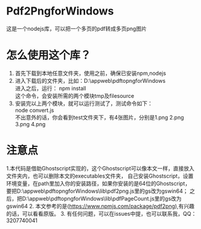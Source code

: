 # Pdf2PngforWindows
这是一个nodejs库，可以把一个多页的pdf转成多页png图片
# 怎么使用这个库？
  1. 首先下载到本地任意文件夹，使用之前，确保已安装npm,nodejs<br>
  2. 进入下载后的文件夹，比如：D:\appweb\pdftopngforWindows<br>
     进入之后，运行： npm install<br>
     这个命令，会安装所需的两个模块tmp及filesource<br>
  3. 安装完以上两个模块，就可以运行测试了，测试命令如下：<br>
      node convert.js<br>
      不出意外的话，你会看到test文件夹下，有4张图片，分别是1.png  2.png  3.png  4.png<br>
 # 注意点
  1.本代码是借助Ghostscript实现的，这个Ghostscript可以像本文一样，直接放入文件夹内，也可以删除本文的executables文件夹，
     自己安装Ghostscript，设置环境变量，在path里加入你的安装路径，如果你安装的是64位的Ghostscript，
     要把D:\appweb\pdftopngforWindows\lib\pdf2png.js里的gs改为gswin64；
     之后，把D:\appweb\pdftopngforWindows\lib\pdfPageCount.js里的gs改为gswin64
  2. 本文参考的是(https://www.npmjs.com/package/pdf2png),有兴趣的话，可以看看原版。
  3. 有任何问题，可以在issues中提，也可以联系我，QQ：3207740041
